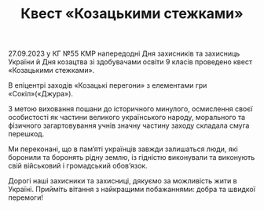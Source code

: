 ﻿---
title: Квест «Козацькими стежками»
---

27.09.2023 у КГ №55 КМР напередодні Дня захисників та захисниць України й Дня козацтва зі здобувачами освіти 9 класів проведено квест «Козацькими стежками».

В епіцентрі заходів «Козацькі перегони» з елементами гри «Сокіл»(«Джура»).

З метою виховання пошани до історичного минулого, осмислення своєї особистості як частини великого українського народу, морального та фізичного загартовування учнів значну частину заходу складала смуга перешкод.

Ми переконані, що в пам’яті українців завжди залишаться люди, які боронили та боронять рідну землю, із гідністю виконували та виконують свій військовий і громадський обов’язок.

Дорогі наші захисники та захисниці, дякуємо за можливість жити в Україні. Прийміть вітання з найкращими побажаннями: добра та швидкої перемоги!

<slideshow />
